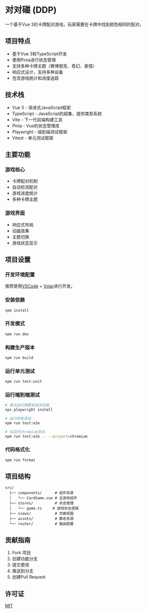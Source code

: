 # 对对碰 (DDP)

一个基于Vue 3的卡牌配对游戏，玩家需要在卡牌中找到颜色相同的配对。

## 项目特点

- 基于Vue 3和TypeScript开发
- 使用Pinia进行状态管理
- 支持多种卡牌主题（赛博朋克、奇幻、表情）
- 响应式设计，支持多种设备
- 包含游戏统计和进度追踪

## 技术栈

- Vue 3 - 渐进式JavaScript框架
- TypeScript - JavaScript的超集，提供类型系统
- Vite - 下一代前端构建工具
- Pinia - Vue的状态管理库
- Playwright - 端到端测试框架
- Vitest - 单元测试框架

## 主要功能

### 游戏核心
- 卡牌配对机制
- 自动检测配对
- 游戏进度统计
- 多种卡牌主题

### 游戏界面
- 响应式布局
- 动画效果
- 主题切换
- 游戏状态显示

## 项目设置

### 开发环境配置

推荐使用[VSCode](https://code.visualstudio.com/) + [Volar](https://marketplace.visualstudio.com/items?itemName=Vue.volar)进行开发。

### 安装依赖

```sh
npm install
```

### 开发模式

```sh
npm run dev
```

### 构建生产版本

```sh
npm run build
```

### 运行单元测试

```sh
npm run test:unit
```

### 运行端到端测试

```sh
# 首次运行需要安装浏览器
npx playwright install

# 运行所有测试
npm run test:e2e

# 仅运行Chromium测试
npm run test:e2e -- --project=chromium
```

### 代码格式化

```sh
npm run format
```

## 项目结构

```
src/
  ├── components/      # 组件目录
  │   └── CardGame.vue # 主游戏组件
  ├── stores/          # 状态管理
  │   └── game.ts     # 游戏状态逻辑
  ├── views/           # 页面视图
  ├── assets/          # 静态资源
  └── router/          # 路由配置
```

## 贡献指南

1. Fork 项目
2. 创建功能分支
3. 提交更改
4. 推送到分支
5. 创建Pull Request

## 许可证

[MIT](./LICENSE)

